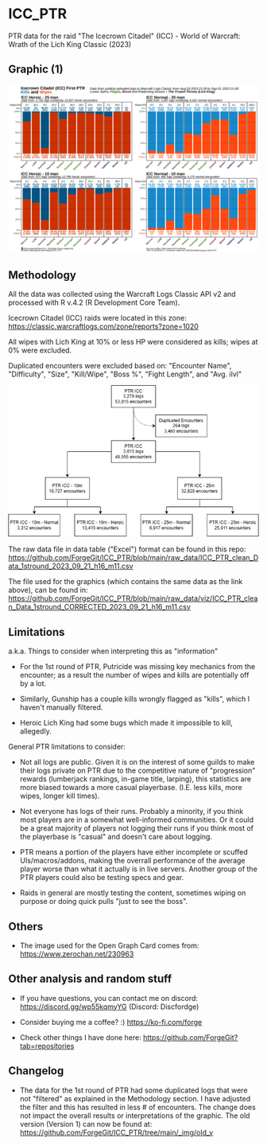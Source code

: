 # ICC_PTR

PTR data for the raid "The Icecrown Citadel" (ICC) - World of Warcraft: Wrath of the Lich King Classic (2023) 

## Graphic (1)

<img src="_img/ICCPTR_1stSession.png"/>

## Methodology

All the data was collected using the Warcraft Logs Classic API v2 and processed with R v.4.2 (R Development Core Team).

Icecrown Citadel (ICC) raids were located in this zone: https://classic.warcraftlogs.com/zone/reports?zone=1020

All wipes with Lich King at 10% or less HP were considered as kills; wipes at 0% were excluded.

Duplicated encounters were excluded based on: "Encounter Name", "Difficulty", "Size", "Kill/Wipe", "Boss %", "Fight Length", and "Avg. ilvl"

<img src="_img/data_pipeline.jpg"/>

The raw data file in data table ("Excel") format can be found in this repo: https://github.com/ForgeGit/ICC_PTR/blob/main/raw_data/ICC_PTR_clean_Data_1stround_2023_09_21_h16_m11.csv

The file used for the graphics (which contains the same data as the link above), can be found in:  https://github.com/ForgeGit/ICC_PTR/blob/main/raw_data/viz/ICC_PTR_clean_Data_1stround_CORRECTED_2023_09_21_h16_m11.csv

## Limitations

a.k.a. Things to consider when interpreting this as "information"

- For the 1st round of PTR, Putricide was missing key mechanics from the encounter; as a result the number of wipes and kills are potentially off by a lot. 

- Similarly, Gunship has a couple kills wrongly flagged as "kills", which I haven't manually filtered.

- Heroic Lich King had some bugs which made it impossible to kill, allegedly.

General PTR limitations to consider:

- Not all logs are public. Given it is on the interest of some guilds to make their logs private on PTR due to the competitive nature of "progression" rewards (lumberjack rankings, in-game title, larping), this statistics are more biased towards a more casual playerbase. (I.E. less kills, more wipes, longer kill times).

- Not everyone has logs of their runs. Probably a minority, if you think most players are in a somewhat well-informed communities. Or it could be a great majority of players not logging their runs if you think most of the playerbase is "casual" and doesn't care about logging.

- PTR  means a portion of the players have either incomplete or scuffed UIs/macros/addons, making the overrall performance of the average player worse than what it actually is in live servers. Another group of the PTR players could also be testing specs and gear.

- Raids in general are mostly testing the content, sometimes wiping on purpose or doing quick pulls "just to see the boss". 

## Others

- The image used for the Open Graph Card comes from: https://www.zerochan.net/230963

## Other analysis and random stuff

- If you have questions, you can contact me on discord: https://discord.gg/wp55kqmyYG (Discord: Discfordge)

- Consider buying me a coffee? :) https://ko-fi.com/forge

- Check other things I have done here: https://github.com/ForgeGit?tab=repositories

## Changelog

- The data for the 1st round of PTR had some duplicated logs that were not "filtered" as explained in the Methodology section. I have adjusted the filter and this has resulted in less # of encounters. The change does not impact the overall results or interpretations of the graphic. The old version (Version 1) can now be found at: https://github.com/ForgeGit/ICC_PTR/tree/main/_img/old_v

